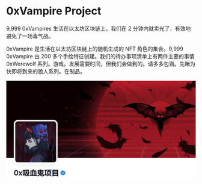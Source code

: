 # 0xVampire Project

9,999 0xVampires 生活在以太坊区块链上。我们在 2 分钟内就卖光了，有效地避免了一场毒气战。

0xVampire 是生活在以太坊区块链上的随机生成的 NFT 角色的集合。9,999 0xVampire 由 200 多个手绘特征创建。我们的待办事项清单上有两件主要的事情0xWerewolf 系列。游戏。发展需要时间，但我们会做到的。请多多包涵。先睹为快即将到来的狼人系列。在制品。

![nft](01.png)


